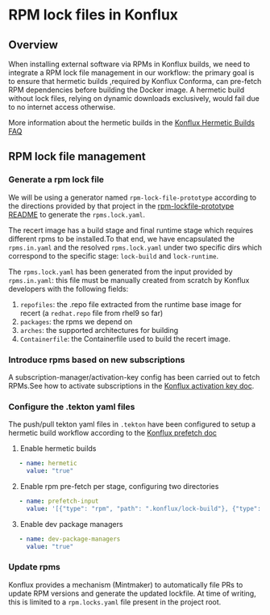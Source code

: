 # RPM lock files in Konflux

## Overview
When installing external software via RPMs in Konflux builds, we need to integrate a RPM lock file management in our workflow: the primary goal is to ensure that hermetic builds ,required by Konflux Conforma, can pre-fetch RPM dependencies before building the Docker image. A hermetic build without lock files, relying on dynamic downloads exclusively, would fail due to no internet access otherwise.

More information about the hermetic builds in the [Konflux Hermetic Builds FAQ](https://konflux.pages.redhat.com/docs/users/faq/hermetic.html)

## RPM lock file management

### Generate a rpm lock file

We will be using a generator named `rpm-lock-file-prototype` according to the directions provided by that project in the [rpm-lockfile-prototype README](https://github.com/konflux-ci/rpm-lockfile-prototype?tab=readme-ov-file#installation) to generate the `rpms.lock.yaml`.

The recert image has a build stage and final runtime stage which requires different rpms to be installed.To that end, we have encapsulated the `rpms.in.yaml` and the resolved `rpms.lock.yaml` under two specific dirs which correspond to the specific stage: `lock-build` and `lock-runtime`.

The `rpms.lock.yaml` has been generated from the input provided by `rpms.in.yaml`: this file must be manually created from scratch by Konflux developers with the following fields:

1. `repofiles`: the .repo file extracted from the runtime base image for recert (a `redhat.repo` file from rhel9 so far)
2. `packages`: the rpms we depend on
3. `arches`: the supported architectures for building
4. `Containerfile`: the Containerfile used to build the recert image.

### Introduce rpms based on new subscriptions

A subscription-manager/activation-key config has been carried out to fetch RPMs.See how to activate subscriptions in the   [Konflux activation key doc](https://konflux.pages.redhat.com/docs/users/how-tos/configuring/activation-keys-subscription.html#_configuring_an_rpm_lockfile_for_hermetic_builds).

### Configure the .tekton yaml files

The push/pull tekton yaml files in `.tekton` have been configured to setup a hermetic build workflow according to the [Konflux prefetch doc](https://konflux.pages.redhat.com/docs/users/how-tos/configuring/prefetching-dependencies.html#_procedure)

1. Enable hermetic builds
```yaml
   - name: hermetic
     value: "true"
```
2. Enable rpm pre-fetch per stage, configuring two directories 
```yaml
   - name: prefetch-input
     value: '[{"type": "rpm", "path": ".konflux/lock-build"}, {"type": "rpm", "path": ".konflux/lock-runtime"}]'
```

3. Enable dev package managers
```yaml
   - name: dev-package-managers
     value: "true"
```

### Update  rpms
Konflux provides a mechanism (Mintmaker) to automatically file PRs to update RPM versions and generate the updated lockfile. At time of writing, this is limited to a `rpm.locks.yaml` file present in the project root.
